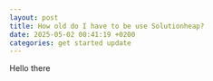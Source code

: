 ```yaml
---
layout: post
title: How old do I have to be use Solutionheap?
date: 2025-05-02 00:41:19 +0200
categories: get started update
---
```

Hello there